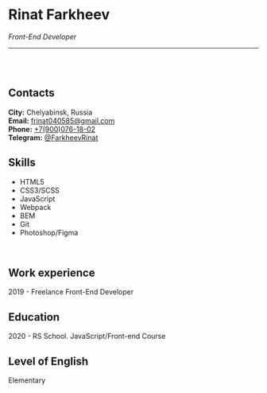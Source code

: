 # Rinat Farkheev 
_Front-End Developer_
___
<br/>
<br/>

## Contacts
__City:__ Chelyabinsk, Russia<br/>
__Email:__ [frinat040585@gmail.com](mailto:frinat040585@gmail.com)<br/>
__Phone:__ [+7(900)076-18-02](tel:+79000761802)<br/>
__Telegram:__ [@FarkheevRinat](https://t.me/FarkheevRinat)
<br/>

## Skills
* HTML5
* CSS3/SCSS
* JavaScript
* Webpack
* BEM
* Git
* Photoshop/Figma
<br/>

## Work experience
2019 - Freelance Front-End Developer
<br/>

## Education
2020 - RS School. JavaScript/Front-end Course
<br/>

## Level of English
Elementary